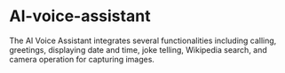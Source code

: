 # AI-voice-assistant
The AI Voice Assistant integrates several functionalities including calling, greetings, displaying date and time, joke telling, Wikipedia search, and camera operation for capturing images.
